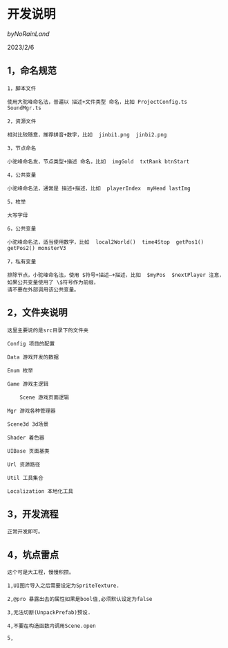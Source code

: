# 开发说明

$by NoRainLand$

2023/2/6

## 1，命名规范

    1，脚本文件

    使用大驼峰命名法，普遍以 描述+文件类型 命名，比如 ProjectConfig.ts  SoundMgr.ts

    2，资源文件

    相对比较随意，推荐拼音+数字，比如  jinbi1.png  jinbi2.png

    3，节点命名

    小驼峰命名发，节点类型+描述 命名，比如  imgGold  txtRank btnStart

    4，公共变量

    小驼峰命名法，通常是 描述+描述，比如  playerIndex  myHead lastImg

    5，枚举

    大写字母

    6，公共变量

    小驼峰命名法，适当使用数字，比如  local2World()  time4Stop  getPos1() getPos2() monsterV3

    7，私有变量

    排除节点，小驼峰命名法，使用 $符号+描述—+描述，比如  $myPos  $nextPlayer 注意，如果公共变量使用了 \$符号作为前缀，
    请不要在外部调用该公共变量。

## 2，文件夹说明

    这里主要说的是src目录下的文件夹

    Config 项目的配置

    Data 游戏开发的数据

    Enum 枚举

    Game 游戏主逻辑

        Scene 游戏页面逻辑

    Mgr 游戏各种管理器

    Scene3d 3d场景

    Shader 着色器

    UIBase 页面基类

    Url 资源路径

    Util 工具集合

    Localization 本地化工具

## 3，开发流程

    正常开发即可。

## 4，坑点雷点

    这个可是大工程，慢慢积攒。

    1,UI图片导入之后需要设定为SpriteTexture.

    2,@pro 暴露出去的属性如果是bool值,必须默认设定为false

    3,无法切断(UnpackPrefab)预设.

    4,不要在构造函数内调用Scene.open

    5,
